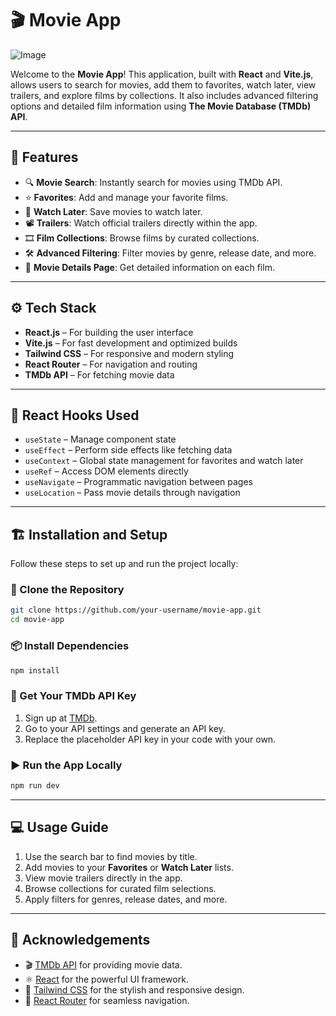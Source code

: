 
# 🎬 Movie App

![Image](https://github.com/user-attachments/assets/d3f4a07e-eb28-4eef-844c-89548352bb20)

Welcome to the **Movie App**! This application, built with **React** and **Vite.js**, allows users to search for movies, add them to favorites, watch later, view trailers, and explore films by collections. It also includes advanced filtering options and detailed film information using **The Movie Database (TMDb) API**.

---

## 🚀 Features

- 🔍 **Movie Search**: Instantly search for movies using TMDb API.
- ⭐ **Favorites**: Add and manage your favorite films.
- 🎥 **Watch Later**: Save movies to watch later.
- 📽️ **Trailers**: Watch official trailers directly within the app.
- 🎞️ **Film Collections**: Browse films by curated collections.
- 🛠️ **Advanced Filtering**: Filter movies by genre, release date, and more.
- 🎯 **Movie Details Page**: Get detailed information on each film.

---

## ⚙️ Tech Stack

- **React.js** – For building the user interface
- **Vite.js** – For fast development and optimized builds
- **Tailwind CSS** – For responsive and modern styling
- **React Router** – For navigation and routing
- **TMDb API** – For fetching movie data

---

## 🔗 React Hooks Used

- `useState` – Manage component state
- `useEffect` – Perform side effects like fetching data  
- `useContext` – Global state management for favorites and watch later  
- `useRef` – Access DOM elements directly  
- `useNavigate` – Programmatic navigation between pages  
- `useLocation` – Pass movie details through navigation  

---

## 🏗️ Installation and Setup

Follow these steps to set up and run the project locally:

### 🔄 Clone the Repository

```bash
git clone https://github.com/your-username/movie-app.git
cd movie-app
```

### 📦 Install Dependencies

```bash
npm install
```

### 🔑 Get Your TMDb API Key

1. Sign up at [TMDb](https://www.themoviedb.org/).
2. Go to your API settings and generate an API key.
3. Replace the placeholder API key in your code with your own.

### ▶️ Run the App Locally

```bash
npm run dev
```

---

## 💻 Usage Guide

1. Use the search bar to find movies by title.
2. Add movies to your **Favorites** or **Watch Later** lists.
3. View movie trailers directly in the app.
4. Browse collections for curated film selections.
5. Apply filters for genres, release dates, and more.

---



## 🙌 Acknowledgements

- 🎬 [TMDb API](https://www.themoviedb.org/documentation/api) for providing movie data.
- ⚛️ [React](https://reactjs.org/) for the powerful UI framework.
- 🎨 [Tailwind CSS](https://tailwindcss.com/) for the stylish and responsive design.
- 🚦 [React Router](https://reactrouter.com/) for seamless navigation.

